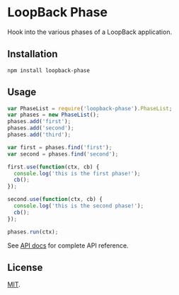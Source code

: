 # LoopBack Phase

Hook into the various phases of a LoopBack application.

## Installation

    npm install loopback-phase

## Usage

```js
var PhaseList = require('loopback-phase').PhaseList;
var phases = new PhaseList();
phases.add('first');
phases.add('second');
phases.add('third');

var first = phases.find('first');
var second = phases.find('second');

first.use(function(ctx, cb) {
  console.log('this is the first phase!');
  cb();
});

second.use(function(ctx, cb) {
  console.log('this is the second phase!');
  cb();
});

phases.run(ctx);
```

See [API docs](http://apidocs.strongloop.com/loopback-phase/) for
complete API reference.

## License

[MIT](LICENSE).
